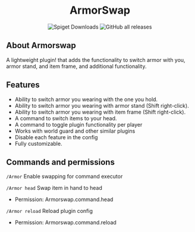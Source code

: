 <h1 align="center">ArmorSwap</h1>
<div align="center">
  
![Spiget Downloads](https://img.shields.io/spiget/downloads/97332?color=ffd000&label=Spigot%20Downloads&style=for-the-badge)
![GitHub all releases](https://img.shields.io/github/downloads/taggernation/ArmorSwap/total?color=f0f6fc&label=GitHub%20Downloads&style=for-the-badge)

</div>

## About Armorswap

A  lightweight plugin! that adds the functionality to switch armor with you, armor stand, and item frame, and additional functionality.

## Features

- Ability to switch armor you wearing with the one you hold.
- Ability to switch armor you wearing with armor stand (Shift right-click).
- Ability to switch armor you wearing with item frame (Shift right-click).
- A command to switch items to your head.
- A command to toggle  plugin functionality per player
- Works with world guard and other similar plugins
- Disable each feature in the config
- Fully customizable.

## Commands and permissions

`/Armor` Enable swapping for command executor

`/Armor head` Swap item in hand to head

- Permission: Armorswap.command.head

`/Armor reload` Reload plugin config

- Permission: Armorswap.command.reload
